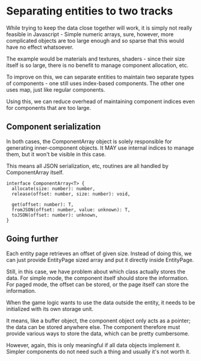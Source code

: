 # Separating entities to two tracks
While trying to keep the data close together will work, it is simply not really
feasible in Javascript - Simple numeric arrays, sure, however, more complicated
objects are too large enough and so sparse that this would have no effect
whatsoever.

The example would be materials and textures, shaders - since their size itself
is so large, there is no benefit to manage component allocation, etc.

To improve on this, we can separate entities to maintain two separate types of
components - one still uses index-based components. The other one uses map,
just like regular components.

Using this, we can reduce overhead of maintaining component indices even for
components that are too large.

## Component serialization
In both cases, the ComponentArray object is solely responsible for generating
inner-component objects. It MAY use internal indices to manage them, but
it won't be visible in this case.

This means all JSON serialization, etc, routines are all handled by
ComponentArray itself.

```tsx
interface ComponentArray<T> {
  allocate(size: number): number,
  release(offset: number, size: number): void,

  get(offset: number): T,
  fromJSON(offset: number, value: unknown): T,
  toJSON(offset: number): unknown,
}
```

## Going further
Each entity page retrieves an offset of given size. Instead of doing this, we
can just provide EntityPage sized array and put it directly inside EntityPage.

Still, in this case, we have problem about which class actually stores the data.
For simple mode, the component itself should store the information.
For paged mode, the offset can be stored, or the page itself can store the
information.

When the game logic wants to use the data outside the entity, it needs to be
initialized with its own storage unit.

It means, like a buffer object, the component object only acts as a pointer;
the data can be stored anywhere else. The component therefore must provide
various ways to store the data, which can be pretty cumbersome.

However, again, this is only meaningful if all data objects implement it.
Simpler components do not need such a thing and usually it's not worth it.
